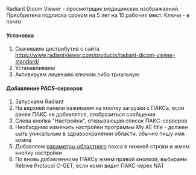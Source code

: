 Radiant Dicom Viewer - просмотрщик медицинских изображаений.
Приобретена подписка сроком на 5 лет на 15 рабочих мест.
Ключи - в почте

#### Установка
1. Скачиваем дистрибутив с сайта https://www.radiantviewer.com/products/radiant-dicom-viewer-standard/
2. Устанавливаем
3. Активируем лицензию ключом либо триальную

#### Добавление PACS-серверов
1. Запускаем Radiant
2. На верхней панели нажимаем на кнопку загрузки с ПАКСа, если ранее ПАКС не добавлялся, отобразиться сообщение
3. Слева кнопка "Настройки", открывающая список ПАКС-серверов
4. Необходимо изменить настройеи программы My AE title - должен ьыть уникальным в здравоохранении области, обычно пишу имя компа
5. Добавляем [параметры областного](../External_IS/PACS-MOKB.md) пакса в нижней строки и жмем кнопку настройки
6. По вновь добавленному ПАКСу жмем правой кнопкой, выбираем Retrive Protocol C-GET, если комп видит ПАКС черех NAT